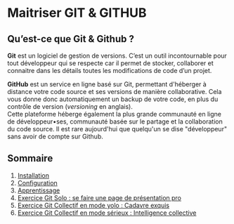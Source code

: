 # Maitriser GIT & GITHUB

## Qu’est-ce que Git & Github ?
**Git** est un logiciel de gestion de versions. C’est un outil incontournable pour tout développeur qui se respecte car il permet de stocker, collaborer et connaitre dans les détails toutes les modifications de code d’un projet.

**GitHub** est un service en ligne basé sur Git, permettant d'héberger à distance votre code source et ses versions de manière collaborative. Cela vous donne donc automatiquement un backup de votre code, en plus du contrôle de version (*versioning* en anglais).  
Cette plateforme héberge également la plus grande communauté en ligne de développeur•ses, communauté basée sur le partage et la collaboration du code source.  Il est rare aujourd'hui que quelqu'un se dise "développeur" sans avoir de compte sur Github.

## Sommaire

1. [Installation](git-installation.md)
2. [Configuration](git-configuration.md)
3. [Apprentissage](git-training.md)
4. [Exercice Git Solo : se faire une page de présentation pro](exercice-markdown-individuel.md)
5. [Exercice Git Collectif en mode yolo : Cadavre exquis](exercice-git-cadavre-exquis.md)
6. [Exercice Git Collectif en mode sérieux : Intelligence collective](exercice-markdown-groupe.md)

